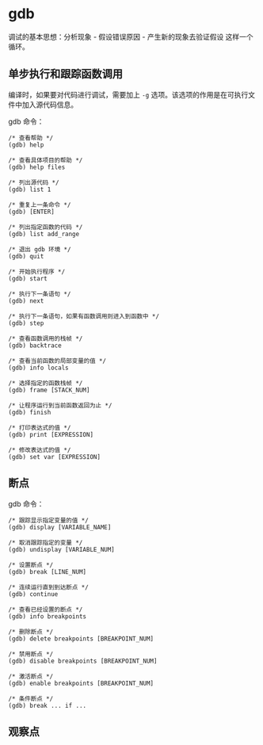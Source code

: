 # gdb

调试的基本思想：分析现象 - 假设错误原因 - 产生新的现象去验证假设 这样一个循环。

## 单步执行和跟踪函数调用

编译时，如果要对代码进行调试，需要加上 `-g` 选项。该选项的作用是在可执行文件中加入源代码信息。

gdb 命令：
```
/* 查看帮助 */
(gdb) help

/* 查看具体项目的帮助 */
(gdb) help files

/* 列出源代码 */
(gdb) list 1

/* 重复上一条命令 */
(gdb) [ENTER]

/* 列出指定函数的代码 */
(gdb) list add_range

/* 退出 gdb 环境 */
(gdb) quit

/* 开始执行程序 */
(gdb) start

/* 执行下一条语句 */
(gdb) next

/* 执行下一条语句，如果有函数调用则进入到函数中 */
(gdb) step

/* 查看函数调用的栈帧 */
(gdb) backtrace

/* 查看当前函数的局部变量的值 */
(gdb) info locals

/* 选择指定的函数栈帧 */
(gdb) frame [STACK_NUM]

/* 让程序运行到当前函数返回为止 */
(gdb) finish

/* 打印表达式的值 */
(gdb) print [EXPRESSION]

/* 修改表达式的值 */
(gdb) set var [EXPRESSION]
```

## 断点

gdb 命令：
```
/* 跟踪显示指定变量的值 */
(gdb) display [VARIABLE_NAME]

/* 取消跟踪指定的变量 */
(gdb) undisplay [VARIABLE_NUM]

/* 设置断点 */
(gdb) break [LINE_NUM]

/* 连续运行直到到达断点 */
(gdb) continue

/* 查看已经设置的断点 */
(gdb) info breakpoints

/* 删除断点 */
(gdb) delete breakpoints [BREAKPOINT_NUM]

/* 禁用断点 */
(gdb) disable breakpoints [BREAKPOINT_NUM]

/* 激活断点 */
(gdb) enable breakpoints [BREAKPOINT_NUM]

/* 条件断点 */
(gdb) break ... if ...
```

## 观察点

